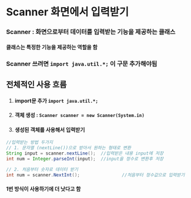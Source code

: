 # Scanner 화면에서 입력받기



### Scanner : 화면으로부터 데이터를 입력받는 기능을 제공하는 **클래스**

#### 클래스는 특정한 기능을 제공하는 역할을 함

### Scanner 쓰려면 `import java.util.*;` 이 구문 추가해야됨



## 전체적인 사용 흐름

1. #### import문 추가 `import java.util.*;`

2. #### 객체 생성 : `Scanner scanner = new Scanner(System.in)`

3. #### 생성된 객체를 사용해서 입력받기

```java
//입력받는 방법 두가지
// 1. 문자열 (nextLine())으로 받아서 원하는 형태로 변환
String input = scanner.nextLine();	//입력받은 내용 input에 저장
int num = Integer.parseInt(input);	//input을 정수로 변환후 저장

// 2. 처음부터 숫자로 데이터 받기
int num = scanner.NextInt();				//처음부터 정수값으로 입력받기
```

#### 1번 방식이 사용하기에 더 낫다고 함

